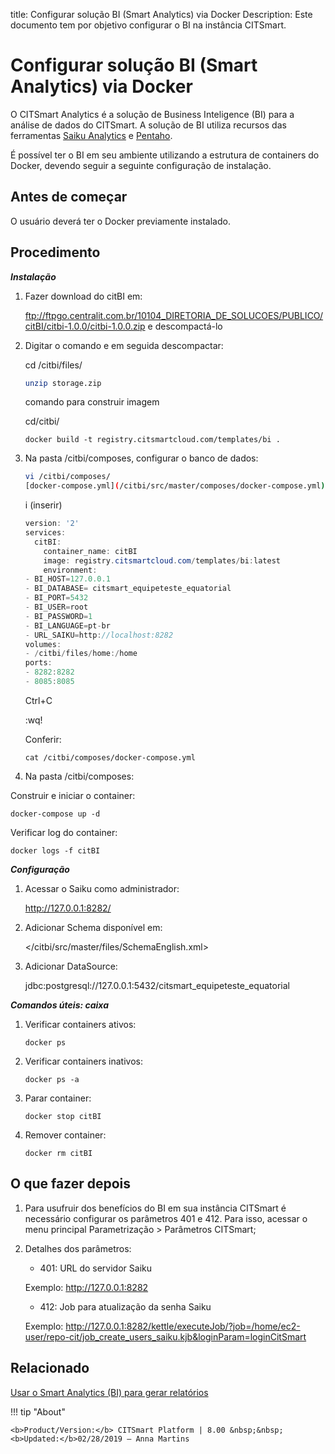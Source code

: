 title: Configurar solução BI (Smart Analytics) via Docker
Description: Este documento tem por objetivo configurar o BI na instância CITSmart.
# Configurar solução BI (Smart Analytics) via Docker

O CITSmart Analytics é a solução de Business Inteligence (BI) para a análise de
dados do CITSmart. A solução de BI utiliza recursos das ferramentas [Saiku
Analytics](https://www.meteorite.bi/products/saiku-reporting) e [Pentaho](https://www.hitachivantara.com/go/pentaho.html).

É possível ter o BI em seu ambiente utilizando a estrutura de containers do
Docker, devendo seguir a seguinte configuração de instalação.

Antes de começar
----------------

O usuário deverá ter o Docker previamente instalado.

Procedimento
------------

***Instalação***

1.  Fazer download do citBI em:
 
    ftp://ftpgo.centralit.com.br/10104_DIRETORIA_DE_SOLUCOES/PUBLICO/citBI/citbi-1.0.0/citbi-1.0.0.zip  e descompactá-lo

1.  Digitar o comando e em seguida descompactar:

    
    cd /citbi/files/
    
    ```sh
    unzip storage.zip
    ```
    comando para construir imagem
    
    cd/citbi/
    
    ```
    docker build -t registry.citsmartcloud.com/templates/bi .
    ```
    
1.  Na pasta /citbi/composes, configurar o banco de dados:
    ```sh
    vi /citbi/composes/
    [docker-compose.yml](/citbi/src/master/composes/docker-compose.yml)
    ```
    
    i (inserir)

    ```java
    version: '2'
    services:
      citBI:
        container_name: citBI
        image: registry.citsmartcloud.com/templates/bi:latest
        environment:
    - BI_HOST=127.0.0.1
    - BI_DATABASE= citsmart_equipeteste_equatorial
    - BI_PORT=5432
    - BI_USER=root
    - BI_PASSWORD=1
    - BI_LANGUAGE=pt-br
    - URL_SAIKU=http://localhost:8282
    volumes:
    - /citbi/files/home:/home
    ports:
    - 8282:8282
    - 8085:8085
    ```

    Ctrl+C

    :wq!
    
    Conferir:

    ```
    cat /citbi/composes/docker-compose.yml
    ```

1.  Na pasta /citbi/composes:

Construir e iniciar o container:

```
docker-compose up -d
```

Verificar log do container:

```
docker logs -f citBI
```

***Configuração***

1.  Acessar o Saiku como administrador:

    <http://127.0.0.1:8282/>

1.  Adicionar Schema disponível em:

    </citbi/src/master/files/SchemaEnglish.xml>

1.  Adicionar DataSource:

    jdbc:postgresql://127.0.0.1:5432/citsmart_equipeteste_equatorial

***Comandos úteis: caixa***

1.  Verificar containers ativos:

    ```
    docker ps
    ```

1.  Verificar containers inativos:
    
    ```
    docker ps -a
    ```

1.  Parar container:
    
    ```
    docker stop citBI
    ```

1.  Remover container:
    ```
    docker rm citBI
    ```

O que fazer depois
------------------

1. Para usufruir dos benefícios do BI em sua instância CITSmart é necessário 
configurar os parâmetros 401 e 412. Para isso, acessar o menu principal
Parametrização \> Parâmetros CITSmart;

2. Detalhes dos parâmetros:

    -   401: URL do servidor Saiku

    Exemplo: http://127.0.0.1:8282

    -   412: Job para atualização da senha Saiku

    Exemplo:
    http://127.0.0.1:8282/kettle/executeJob/?job=/home/ec2-user/repo-cit/job_create_users_saiku.kjb&loginParam=loginCitSmart


Relacionado
-----------

[Usar o Smart Analytics (BI) para gerar relatórios](/pt-br/citsmart-platform-8/additional-features/smart-analytics/use-bi-solution.html)


!!! tip "About"

    <b>Product/Version:</b> CITSmart Platform | 8.00 &nbsp;&nbsp;
    <b>Updated:</b>02/28/2019 – Anna Martins
